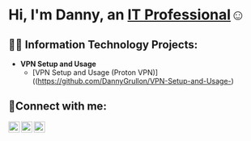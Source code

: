 <h1>Hi, I'm Danny, an <a href="https://linkedin.com/in/Josh">IT Professional</a>☺</h1>

<h2>👨‍💻 Information Technology Projects:</h2>

- <b>VPN Setup and Usage </b>
  - [VPN Setup and Usage (Proton VPN)]((https://github.com/DannyGrullon/VPN-Setup-and-Usage-)
  


<h2>🤳Connect with me:</h2>

<img align="left" alt="Josh | Twitter" width="22px" src="https://cdn.jsdelivr.net/npm/simple-icons@v3/icons/twitter.svg" />
<img align="left" alt="Josh | LinkedIn" width="22px" src="https://cdn.jsdelivr.net/npm/simple-icons@v3/icons/linkedin.svg" />
<img align="left" alt="Josh | Instagram" width="22px" src="https://cdn.jsdelivr.net/npm/simple-icons@v3/icons/instagram.svg" />

[twitter]: 
[instagram]: 
 
